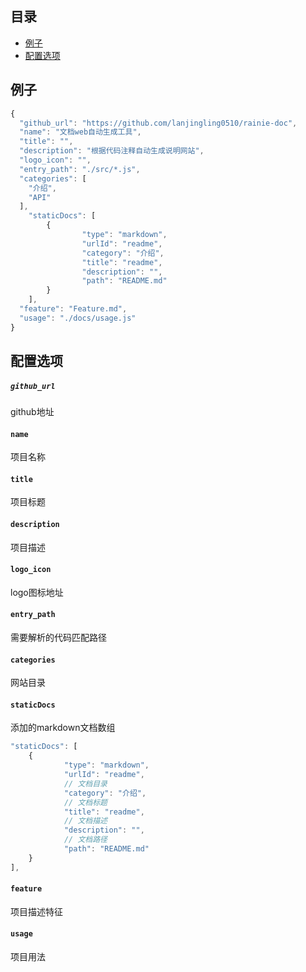 

## 目录

* [例子](#example)
* [配置选项](#config)

## 例子

```javascript
{
  "github_url": "https://github.com/lanjingling0510/rainie-doc",
  "name": "文档web自动生成工具",
  "title": "",
  "description": "根据代码注释自动生成说明网站",
  "logo_icon": "",
  "entry_path": "./src/*.js",
  "categories": [
  	"介绍",
  	"API"
  ],
	"staticDocs": [
		{
				"type": "markdown",
				"urlId": "readme",
				"category": "介绍",
				"title": "readme",
				"description": "",
				"path": "README.md"
		}
	],
  "feature": "Feature.md",
  "usage": "./docs/usage.js"
}
```

## 配置选项

##### `github_url`
github地址

#### `name`
项目名称

#### `title`
项目标题

#### `description`
项目描述

#### `logo_icon`
logo图标地址

#### `entry_path`
需要解析的代码匹配路径

#### `categories`
网站目录

#### `staticDocs`
添加的markdown文档数组
```javascript
"staticDocs": [
	{
			"type": "markdown",
			"urlId": "readme",
			// 文档目录
			"category": "介绍",
			// 文档标题
			"title": "readme",
			// 文档描述
			"description": "",
			// 文档路径
			"path": "README.md"
	}
],
```

#### `feature`
项目描述特征

#### `usage`
项目用法
